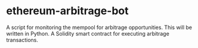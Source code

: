 # ethereum-arbitrage-bot
A script for monitoring the mempool for arbitrage opportunities. This will be written in Python. A Solidity smart contract for executing arbitrage transactions.
